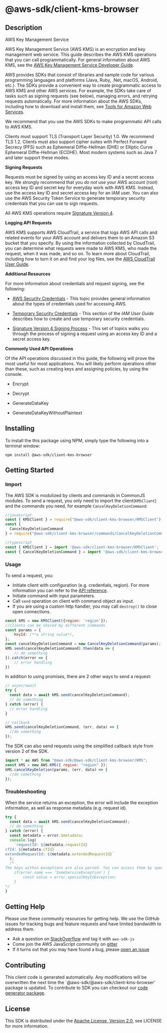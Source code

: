 # @aws-sdk/client-kms-browser

## Description

<fullname>AWS Key Management Service</fullname> <p>AWS Key Management Service (AWS KMS) is an encryption and key management web service. This guide describes the AWS KMS operations that you can call programmatically. For general information about AWS KMS, see the <a href="http://docs.aws.amazon.com/kms/latest/developerguide/">AWS Key Management Service Developer Guide</a>.</p> <note> <p>AWS provides SDKs that consist of libraries and sample code for various programming languages and platforms (Java, Ruby, .Net, macOS, Android, etc.). The SDKs provide a convenient way to create programmatic access to AWS KMS and other AWS services. For example, the SDKs take care of tasks such as signing requests (see below), managing errors, and retrying requests automatically. For more information about the AWS SDKs, including how to download and install them, see <a href="http://aws.amazon.com/tools/">Tools for Amazon Web Services</a>.</p> </note> <p>We recommend that you use the AWS SDKs to make programmatic API calls to AWS KMS.</p> <p>Clients must support TLS (Transport Layer Security) 1.0. We recommend TLS 1.2. Clients must also support cipher suites with Perfect Forward Secrecy (PFS) such as Ephemeral Diffie-Hellman (DHE) or Elliptic Curve Ephemeral Diffie-Hellman (ECDHE). Most modern systems such as Java 7 and later support these modes.</p> <p> <b>Signing Requests</b> </p> <p>Requests must be signed by using an access key ID and a secret access key. We strongly recommend that you <i>do not</i> use your AWS account (root) access key ID and secret key for everyday work with AWS KMS. Instead, use the access key ID and secret access key for an IAM user. You can also use the AWS Security Token Service to generate temporary security credentials that you can use to sign requests.</p> <p>All AWS KMS operations require <a href="http://docs.aws.amazon.com/general/latest/gr/signature-version-4.html">Signature Version 4</a>.</p> <p> <b>Logging API Requests</b> </p> <p>AWS KMS supports AWS CloudTrail, a service that logs AWS API calls and related events for your AWS account and delivers them to an Amazon S3 bucket that you specify. By using the information collected by CloudTrail, you can determine what requests were made to AWS KMS, who made the request, when it was made, and so on. To learn more about CloudTrail, including how to turn it on and find your log files, see the <a href="http://docs.aws.amazon.com/awscloudtrail/latest/userguide/">AWS CloudTrail User Guide</a>.</p> <p> <b>Additional Resources</b> </p> <p>For more information about credentials and request signing, see the following:</p> <ul> <li> <p> <a href="http://docs.aws.amazon.com/general/latest/gr/aws-security-credentials.html">AWS Security Credentials</a> - This topic provides general information about the types of credentials used for accessing AWS.</p> </li> <li> <p> <a href="http://docs.aws.amazon.com/IAM/latest/UserGuide/id_credentials_temp.html">Temporary Security Credentials</a> - This section of the <i>IAM User Guide</i> describes how to create and use temporary security credentials.</p> </li> <li> <p> <a href="http://docs.aws.amazon.com/general/latest/gr/signature-version-4.html">Signature Version 4 Signing Process</a> - This set of topics walks you through the process of signing a request using an access key ID and a secret access key.</p> </li> </ul> <p> <b>Commonly Used API Operations</b> </p> <p>Of the API operations discussed in this guide, the following will prove the most useful for most applications. You will likely perform operations other than these, such as creating keys and assigning policies, by using the console.</p> <ul> <li> <p> <a>Encrypt</a> </p> </li> <li> <p> <a>Decrypt</a> </p> </li> <li> <p> <a>GenerateDataKey</a> </p> </li> <li> <p> <a>GenerateDataKeyWithoutPlaintext</a> </p> </li> </ul>

## Installing

To install the this package using NPM, simply type the following into a terminal window:

```
npm install @aws-sdk/client-kms-browser
```

## Getting Started

### Import

The AWS SDK is modulized by clients and commands in CommonJS modules. To send a request, you only need to import the client(`KMSClient`) and the commands you need, for example `CancelKeyDeletionCommand`:

```javascript
//javascript
const { KMSClient } = require("@aws-sdk/client-kms-browser/KMSClient");
const {
  CancelKeyDeletionCommand
} = require("@aws-sdk/client-kms-browser/commands/CancelKeyDeletionCommand");
```

```javascript
//typescript
const { KMSClient } = import '@aws-sdk/client-kms-browser/KMSClient';
const { CancelKeyDeletionCommand } = import '@aws-sdk/client-kms-browser/commands/CancelKeyDeletionCommand';
```

### Usage

To send a request, you:

- Initiate client with configuration (e.g. credentials, region). For more information you can refer to the [API reference][].
- Initiate command with input parameters.
- Call `send` operation on client with command object as input.
- If you are using a custom http handler, you may call `destroy()` to close open connections.

```javascript
const kMS = new KMSClient({region: 'region'});
//clients can be shared by different commands
const params = {
    KeyId: /**a string value*/,
};
const cancelKeyDeletionCommand = new CancelKeyDeletionCommand(params);
kMS.send(cancelKeyDeletionCommand).then(data => {
    // do something
}).catch(error => {
    // error handling
})
```

In addition to using promises, there are 2 other ways to send a request:

```javascript
// async/await
try {
  const data = await kMS.send(cancelKeyDeletionCommand);
  // do something
} catch (error) {
  // error handling
}
```

```javascript
// callback
kMS.send(cancelKeyDeletionCommand, (err, data) => {
  //do something
});
```

The SDK can also send requests using the simplified callback style from version 2 of the SDK.

```javascript
import * as AWS from "@aws-sdk/@aws-sdk/client-kms-browser/KMS";
const kMS = new AWS.KMS({ region: "region" });
kMS.cancelKeyDeletion(params, (err, data) => {
  //do something
});
```

### Troubleshooting

When the service returns an exception, the error will include the exception information, as well as response metadata (e.g. request id).

```javascript
try {
  const data = await kMS.send(cancelKeyDeletionCommand);
  // do something
} catch (error) {
  const metadata = error.$metadata;
  console.log(
    `requestId: ${metadata.requestId}
cfId: ${metadata.cfId}
extendedRequestId: ${metadata.extendedRequestId}`
  );
  /*
The keys within exceptions are also parsed. You can access them by specifying exception names:
    if(error.name === 'SomeServiceException') {
        const value = error.specialKeyInException;
    }
*/
}
```

## Getting Help

Please use these community resources for getting help. We use the GitHub issues for tracking bugs and feature requests and have limited bandwidth to address them.

- Ask a question on [StackOverflow](https://stackoverflow.com/questions/tagged/aws-sdk-js) and tag it with `aws-sdk-js`
- Come join the AWS JavaScript community on [gitter](https://gitter.im/aws/aws-sdk-js-v3)
- If it turns out that you may have found a bug, please [open an issue](https://github.com/aws/aws-sdk-js-v3/issues)

## Contributing

This client code is generated automatically. Any modifications will be overwritten the next time the `@aws-sdk/@aws-sdk/client-kms-browser' package is updated. To contribute to SDK you can checkout our [code generator package][].

## License

This SDK is distributed under the
[Apache License, Version 2.0](http://www.apache.org/licenses/LICENSE-2.0),
see LICENSE for more information.

[code generator package]: https://github.com/aws/aws-sdk-js-v3/tree/master/packages/service-types-generator
[api reference]: https://docs.aws.amazon.com/AWSJavaScriptSDK/latest/
